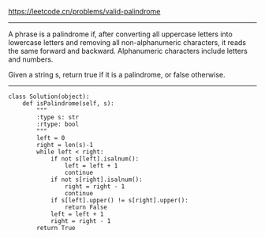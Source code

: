 https://leetcode.cn/problems/valid-palindrome
***
A phrase is a palindrome if, after converting all uppercase letters into lowercase letters and removing all non-alphanumeric characters, it reads the same forward and backward. Alphanumeric characters include letters and numbers.

Given a string s, return true if it is a palindrome, or false otherwise.
***
```
class Solution(object):
    def isPalindrome(self, s):
        """
        :type s: str
        :rtype: bool
        """
        left = 0
        right = len(s)-1
        while left < right:
            if not s[left].isalnum():
                left = left + 1
                continue
            if not s[right].isalnum():
                right = right - 1
                continue
            if s[left].upper() != s[right].upper():
                return False
            left = left + 1
            right = right - 1
        return True
